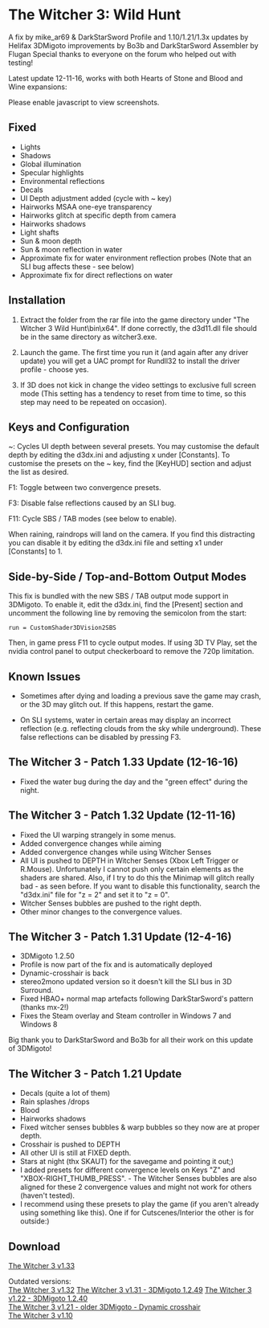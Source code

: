 The Witcher 3: Wild Hunt
========================
A fix by mike_ar69 & DarkStarSword
Profile and 1.10/1.21/1.3x updates by Helifax
3DMigoto improvements by Bo3b and DarkStarSword
Assembler by Flugan
Special thanks to everyone on the forum who helped out with testing!

Latest update 12-11-16, works with both Hearts of Stone and Blood and Wine expansions:

<script src="https://s3.amazonaws.com/DarkStarSword/3dvisionlive.js"></script>
<noscript><p>Please enable javascript to view screenshots.</p></noscript>
<script>
embed_3dvisionlive('559045dde7e564582e00024d');
embed_3dvisionlive('55904701e7e564f5750001a3');
embed_3dvisionlive('55903ebce7e5648d2c000263');
embed_3dvisionlive('55903fc9e7e564c97f0001ac');
</script>

Fixed
-----
- Lights
- Shadows
- Global illumination
- Specular highlights
- Environmental reflections
- Decals
- UI Depth adjustment added (cycle with ~ key)
- Hairworks MSAA one-eye transparency
- Hairworks glitch at specific depth from camera
- Hairworks shadows
- Light shafts
- Sun & moon depth
- Sun & moon reflection in water
- Approximate fix for water environment reflection probes (Note that an SLI bug
  affects these - see below)
- Approximate fix for direct reflections on water

Installation
------------
1. Extract the folder from the rar file into the game directory under "The
   Witcher 3 Wild Hunt\bin\x64". If done correctly, the d3d11.dll file should
   be in the same directory as witcher3.exe.

2. Launch the game. The first time you run it (and again after any driver
   update) you will get a UAC prompt for Rundll32 to install the driver
   profile - choose yes.

3. If 3D does not kick in change the video settings to exclusive full screen
   mode (This setting has a tendency to reset from time to time, so this step
   may need to be repeated on occasion).

Keys and Configuration
----------------------
~: Cycles UI depth between several presets. You may customise the default depth
   by editing the d3dx.ini and adjusting x under [Constants]. To customise the
   presets on the ~ key, find the [KeyHUD] section and adjust the list as
   desired.

F1: Toggle between two convergence presets.

F3: Disable false reflections caused by an SLI bug.

F11: Cycle SBS / TAB modes (see below to enable).

When raining, raindrops will land on the camera. If you find this distracting
you can disable it by editing the d3dx.ini file and setting x1 under
[Constants] to 1.

Side-by-Side / Top-and-Bottom Output Modes
------------------------------------------
This fix is bundled with the new SBS / TAB output mode support in 3DMigoto. To
enable it, edit the d3dx.ini, find the [Present] section and uncomment the
following line by removing the semicolon from the start:

    run = CustomShader3DVision2SBS

Then, in game press F11 to cycle output modes. If using 3D TV Play, set the
nvidia control panel to output checkerboard to remove the 720p limitation.

Known Issues
------------
- Sometimes after dying and loading a previous save the game may crash, or the
  3D may glitch out. If this happens, restart the game.

- On SLI systems, water in certain areas may display an incorrect reflection
  (e.g. reflecting clouds from the sky while underground). These false
  reflections can be disabled by pressing F3.


The Witcher 3 - Patch 1.33 Update (12-16-16)
--------------------------------------------
- Fixed the water bug during the day and the "green effect" during the night.

The Witcher 3 - Patch 1.32 Update (12-11-16)
--------------------------------------------
- Fixed the UI warping strangely in some menus.
- Added convergence changes while aiming
- Added convergence changes while using Witcher Senses
- All UI is pushed to DEPTH in Witcher Senses (Xbox Left Trigger or R.Mouse).
  Unfortunately I cannot push only certain elements as the shaders are shared.
  Also, if I try to do this the Minimap will glitch really bad - as seen
  before. If you want to disable this functionality, search the "d3dx.ini" file
  for "z = 2" and set it to "z = 0".
- Witcher Senses bubbles are pushed to the right depth.
- Other minor changes to the convergence values.


The Witcher 3 - Patch 1.31 Update (12-4-16)
-------------------------------------------
- 3DMigoto 1.2.50
- Profile is now part of the fix and is automatically deployed
- Dynamic-crosshair is back
- stereo2mono updated version so it doesn't kill the SLI bus in 3D Surround.
- Fixed HBAO+ normal map artefacts following DarkStarSword's pattern (thanks mx-2!)
- Fixes the Steam overlay and Steam controller in Windows 7 and Windows 8

Big thank you to DarkStarSword and Bo3b for all their work on this update of 3DMigoto!

The Witcher 3 - Patch 1.21 Update
---------------------------------
- Decals (quite a lot of them)
- Rain splashes /drops
- Blood
- Hairworks shadows
- Fixed witcher senses bubbles & warp bubbles so they now are at proper depth.
- Crosshair is pushed to DEPTH
- All other UI is still at FIXED depth.
- Stars at night (thx SKAUT) for the savegame and pointing it out;)
- I added presets for different convergence levels on Keys "Z" and
  "XBOX-RIGHT_THUMB_PRESS". - The Witcher Senses bubbles are also aligned for
  these 2 convergence values and might not work for others (haven't tested).
- I recommend using these presets to play the game (if you aren't already using
  something like this). One if for Cutscenes/Interior the other is for
  outside:)


Download
--------
[The Witcher 3 v1.33](http://3dsurroundgaming.com/3DVision/Witcher_3_1.33.rar)

Outdated versions:  
[The Witcher 3 v1.32](https://s3.amazonaws.com/bo3b/Witcher_3_1.32.rar)
[The Witcher 3 v1.31 - 3DMigoto 1.2.49](https://s3.amazonaws.com/bo3b/3dsurroundgaming/Witcher_3_1.31.rar)
[The Witcher 3 v1.22 - 3DMigoto 1.2.40](http://3dsurroundgaming.com/3DVision/Witcher_3_1.22_3DM_1.2.40.rar)  
[The Witcher 3 v1.21 - older 3DMigoto - Dynamic crosshair](http://3dsurroundgaming.com/3DVision/Witcher_3_1.21.rar)  
[The Witcher 3 v1.10](https://s3.amazonaws.com/DarkStarSword/3Dfix-Witcher3-1.10.zip)
